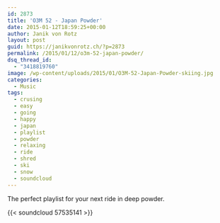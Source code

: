 ```yaml
---
id: 2873
title: 'O3M 52 - Japan Powder'
date: 2015-01-12T18:59:25+00:00
author: Janik von Rotz
layout: post
guid: https://janikvonrotz.ch/?p=2873
permalink: /2015/01/12/o3m-52-japan-powder/
dsq_thread_id:
  - "3418819760"
image: /wp-content/uploads/2015/01/O3M-52-Japan-Powder-skiing.jpg
categories:
  - Music
tags:
  - crusing
  - easy
  - going
  - happy
  - japan
  - playlist
  - powder
  - relaxing
  - ride
  - shred
  - ski
  - snow
  - soundcloud
---
```

The perfect playlist for your next ride in deep powder.

{{< soundcloud 57535141 >}}